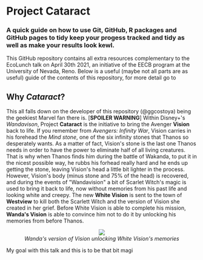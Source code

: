 # Project **Cataract**
### A quick guide on how to use Git, GitHub, R packages and GitHub pages to tidy keep your progess tracked and tidy as well as make your results look kewl.
This GitHub repository contains all extra resources complementary to the EcoLunch talk on April 30th 2021, an initiative of the EECB program at the
University of Nevada, Reno. Below is a useful (maybe not all parts are as useful) guide of the contents of this repository, for more detail go to 

## Why *Cataract*? 

This all falls down on the developer of this repository (@ggcostoya) being the geekiest Marvel fan there is. [**SPOILER WARNING**] Within Disney+'s *Wandavison*, Project **Cataract**  is the initiative to bring the Avenger **Vision** back to life. If you remember from *Avengers: Infinity War*, Vision carries in his forehead the *Mind stone*, one of the six infinity stones that Thanos so desperately wants. As a matter of fact, Vision's stone is the last one Thanos needs in order to have the power to eliminate half of all living creatures. That is why when Thanos finds him during the battle of Wakanda, to put it in the nicest possible way, he rubbs his forhead really hard and he ends up getting the stone, leaving Vision's head a little bit lighter in the process. However, Vision's body (minus stone and 75% of the head) is recovered, and during the events of "Wandavision" a bit of Scarlet Witch's magic is used to bring it back to life, now without memories from his past life and looking white and creepy. The new **White Vision** is sent to the town of **Westview** to kill both the Scarlett Witch and the version of Vision she created in her grief. Before White Vision is able to complete his mission, **Wanda's Vision** is able to convince him not to do it by unlocking his memories from before Thanos. 

<p align="center">
  <img src="https://internewscast.com/wp-content/uploads/2021/03/wandavision-what-exactly-happened-to-the-white-vision.jpg" />
  <br>
  <em> Wanda's version of Vision unlocking White Vision's memories </em>
</p>

My goal with this talk and this  is to be that bit magi


